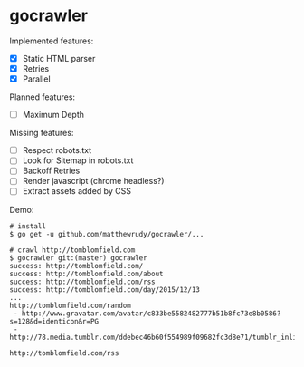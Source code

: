 # gocrawler

Implemented features:

* [x] Static HTML parser
* [x] Retries
* [x] Parallel

Planned features:

* [ ] Maximum Depth

Missing features:

* [ ] Respect robots.txt
* [ ] Look for Sitemap in robots.txt
* [ ] Backoff Retries
* [ ] Render javascript (chrome headless?)
* [ ] Extract assets added by CSS

Demo:

```
# install
$ go get -u github.com/matthewrudy/gocrawler/...

# crawl http://tomblomfield.com
$ gocrawler git:(master) gocrawler
success: http://tomblomfield.com/
success: http://tomblomfield.com/about
success: http://tomblomfield.com/rss
success: http://tomblomfield.com/day/2015/12/13
...
http://tomblomfield.com/random
 - http://www.gravatar.com/avatar/c833be5582482777b51b8fc73e8b0586?s=128&d=identicon&r=PG
 - http://78.media.tumblr.com/ddebec46b60f554989f09682fc3d8e71/tumblr_inline_mtj697fPI11r5tr1m.jpg

http://tomblomfield.com/rss
```
